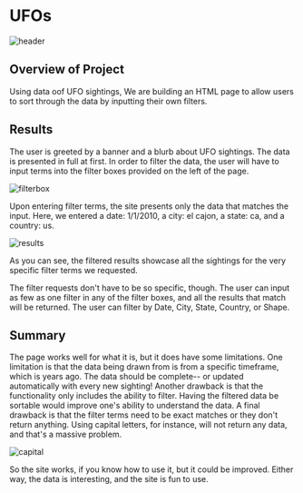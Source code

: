 # UFOs
![header](https://user-images.githubusercontent.com/78869891/118427164-9969d200-b69a-11eb-8deb-cb6070941760.png)
## Overview of Project
Using data oof UFO sightings, We are building an HTML page to allow users to sort through the data by inputting their own filters.
## Results
The user is greeted by a banner and a blurb about UFO sightings. The data is presented in full at first. In order to filter the data, the user will have to input terms into the filter boxes provided on the left of the page.

![filterbox](https://user-images.githubusercontent.com/78869891/118427609-a20ed800-b69b-11eb-8d4b-ad68c37068cc.png)

Upon entering filter terms, the site presents only the data that matches the input. Here, we entered a date: 1/1/2010, a city: el cajon, a state: ca, and a country: us.

![results](https://user-images.githubusercontent.com/78869891/118427887-3bd68500-b69c-11eb-82d4-21d322bcd1c3.png)

As you can see, the filtered results showcase all the sightings for the very specific filter terms we requested. 

The filter requests don't have to be so specific, though. The user can input as few as one filter in any of the filter boxes, and all the results that match will be returned. The user can filter by Date, City, State, Country, or Shape.

## Summary
The page works well for what it is, but it does have some limitations. One limitation is that the data being drawn from is from a specific timeframe, which is years ago. The data should be complete-- or updated automatically with every new sighting! Another drawback is that the functionality only includes the ability to filter. Having the filtered data be sortable would improve one's ability to understand the data. A final drawback is that the filter terms need to be exact matches or they don't return anything. Using capital letters, for instance, will not return any data, and that's a massive problem.

![capital](https://user-images.githubusercontent.com/78869891/118428570-bbb11f00-b69d-11eb-8e80-4a5db4e76e57.png)

So the site works, if you know how to use it, but it could be improved. Either way, the data is interesting, and the site is fun to use.
